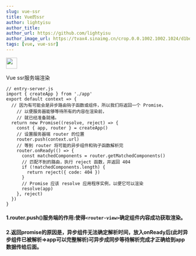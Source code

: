 ```yaml
---
slug: vue-ssr
title: Vue的ssr
author: lightyisu
author_title: 
author_url: https://github.com/lightyisu
author_image_url: https://tvax4.sinaimg.cn/crop.0.0.1002.1002.1024/d1bdec9fly8gkzcigbeltj20ru0ruabm.jpg?KID=imgbed,tva&Expires=1606556341&ssig=Cu95rZ4khr
tags: [vue, vue-ssr]
---
```

<img src='img/vue_logo.png' height='30px'/>

Vue ssr服务端渲染
<!--truncate-->

```plain
// entry-server.js
import { createApp } from './app'
export default context => {
  // 因为有可能会是异步路由钩子函数或组件，所以我们将返回一个 Promise，
    // 以便服务器能够等待所有的内容在渲染前，
    // 就已经准备就绪。
  return new Promise((resolve, reject) => {
    const { app, router } = createApp()
    // 设置服务器端 router 的位置
    router.push(context.url)
    // 等到 router 将可能的异步组件和钩子函数解析完
    router.onReady(() => {
      const matchedComponents = router.getMatchedComponents()
      // 匹配不到的路由，执行 reject 函数，并返回 404
      if (!matchedComponents.length) {
        return reject({ code: 404 })
      }
      // Promise 应该 resolve 应用程序实例，以便它可以渲染
      resolve(app)
    }, reject)
  })
}
```
#### 1.router.push()服务端的作用:使得`<router-view>`确定组件内容成功获取渲染。


#### 2.返回promise的原因是，异步组件无法确定解析时间，放入onReady后(此时异步组件已被解析=>app可以完整解析)可异步成同步等待解析完成才正确给到app数据传给后面。

